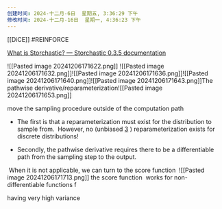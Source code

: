 ```yaml
---
创建时间: 2024-十二月-6日  星期五, 3:36:29 下午
修改时间: 2024-十二月-16日  星期一, 4:36:23 下午
---
```

[[DiCE]]
#REINFORCE

[What is Storchastic? — Storchastic 0.3.5 documentation](https://storchastic.readthedocs.io/en/latest/intro.informal.html)

![[Pasted image 20241206171622.png]]
![[Pasted image 20241206171632.png]]![[Pasted image 20241206171636.png]]![[Pasted image 20241206171640.png]]![[Pasted image 20241206171643.png]]The pathwise derivative/reparameterization![[Pasted image 20241206171653.png]]

move the sampling procedure outside of the computation path

- The first is that a reparameterization must exist for the distribution to sample from.  However, no (unbiased [3](https://storchastic.readthedocs.io/en/latest/intro.informal.html#f3) ) reparameterization exists for discrete distributions!

- Secondly, the pathwise derivative requires there to be a differentiable path from the sampling step to the output.

 When it is not applicable, we can turn to the score function
 ![[Pasted image 20241206171713.png]] the score function  works for non-differentiable functions f

having very high variance